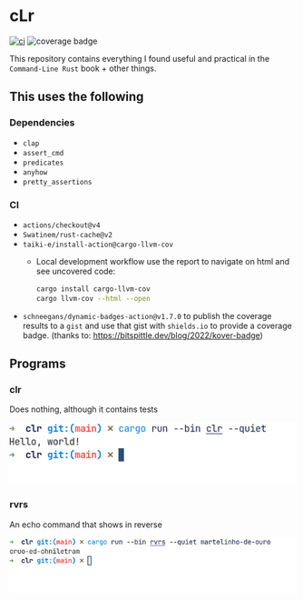 # cLr

[![ci](https://github.com/martelinho-de-ouro/clr/actions/workflows/ci.yml/badge.svg)](https://github.com/martelinho-de-ouro/clr/actions/workflows/ci.yml)
![coverage badge](https://img.shields.io/endpoint?url=https://gist.githubusercontent.com/helio-frota/d86fe4168b61872f7e63d85ce3c9fea6/raw/cov.json)

This repository contains everything I found useful and practical in the `Command-Line Rust` book + other things.

## This uses the following

### Dependencies

* `clap`
* `assert_cmd`
* `predicates`
* `anyhow`
* `pretty_assertions`

### CI

* `actions/checkout@v4`
* `Swatinem/rust-cache@v2`
* `taiki-e/install-action@cargo-llvm-cov`
  * Local development workflow use the report to navigate on html and see uncovered code:

    ```sh
    cargo install cargo-llvm-cov
    cargo llvm-cov --html --open
    ```
* `schneegans/dynamic-badges-action@v1.7.0` to publish the coverage results to a `gist` and use that gist with `shields.io` to provide a coverage badge. (thanks to: <https://bitspittle.dev/blog/2022/kover-badge>)

## Programs

### clr

Does nothing, although it contains tests

![clr](img/clr.png)

### rvrs

An echo command that shows in reverse 

![rvrs](img/rvrs.png)
